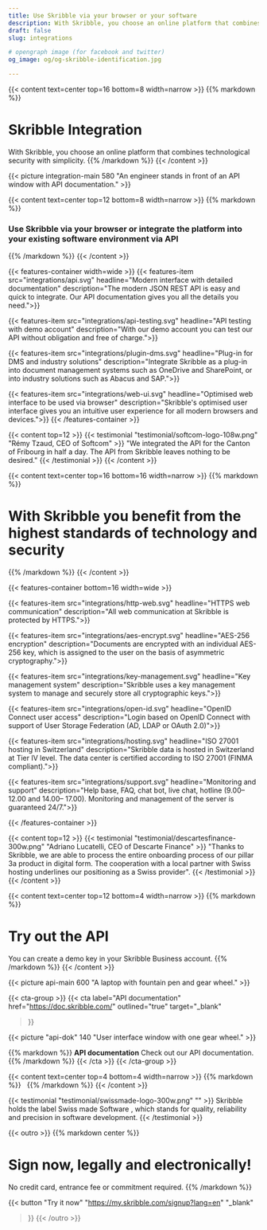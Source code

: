 ```yaml
---
title: Use Skribble via your browser or your software
description: With Skribble, you choose an online platform that combines technological security with simplicity. Sign now, legally and electronically!
draft: false
slug: integrations

# opengraph image (for facebook and twitter)
og_image: og/og-skribble-identification.jpg

---
```


{{< content text=center top=16 bottom=8 width=narrow >}}
{{% markdown %}}
# Skribble Integration
With Skribble, you choose an online platform that combines
technological security with simplicity.
{{% /markdown %}}
{{< /content >}}

{{< picture integration-main 580 "An engineer stands in front of an API window with API documentation." >}}

{{< content text=center top=12 bottom=8 width=narrow >}}
{{% markdown %}}
### Use Skribble via your browser or integrate the platform into your existing software environment via API
{{% /markdown %}}
{{< /content >}}

{{< features-container width=wide >}}
 {{< features-item src="integrations/api.svg"
    headline="Modern interface with detailed documentation"
    description="The modern JSON REST API is easy and quick to integrate. Our API documentation gives you all the details you need.">}}

 {{< features-item src="integrations/api-testing.svg"
    headline="API testing with demo account"
    description="With our demo account you can test our API without obligation and free of charge.">}}

  {{< features-item src="integrations/plugin-dms.svg"
    headline="Plug-in for DMS and industry solutions"
    description="Integrate Skribble as a plug-in into document management systems such as OneDrive and SharePoint, or into industry solutions such as Abacus and SAP.">}}

  {{< features-item src="integrations/web-ui.svg"
    headline="Optimised web interface to be used via browser"
    description="Skribble's optimised user interface gives you an intuitive user experience for all modern browsers and devices.">}}
{{< /features-container >}}


[//]: # (--------------------------------------------------------------------------------------------------------------)

{{< content top=12 >}}
{{< testimonial "testimonial/softcom-logo-108w.png" "Rémy Tzaud, CEO of Softcom" >}}
"We integrated the API for the Canton of Fribourg in half a day. The API from Skribble leaves nothing to be desired."
{{< /testimonial >}}
{{< /content >}}

[//]: # (--------------------------------------------------------------------------------------------------------------)

{{< content text=center top=16 bottom=16 width=narrow >}}
{{% markdown %}}
# With Skribble you benefit from the highest standards of technology and security
{{% /markdown %}}
{{< /content >}}

{{< features-container bottom=16 width=wide >}}

  {{< features-item src="integrations/http-web.svg"
    headline="HTTPS web communication"
    description="All web communication at Skribble is protected by HTTPS.">}}

  {{< features-item src="integrations/aes-encrypt.svg"
    headline="AES-256 encryption"
    description="Documents are encrypted with an individual AES-256 key, which is assigned to the user on the basis of asymmetric cryptography.">}}

  {{< features-item src="integrations/key-management.svg"
    headline="Key management system"
    description="Skribble uses a key management system to manage and securely store all cryptographic keys.">}}

  {{< features-item src="integrations/open-id.svg"
    headline="OpenID Connect user access"
    description="Login based on OpenID Connect with support of User Storage Federation (AD, LDAP or OAuth 2.0)">}}

  {{< features-item src="integrations/hosting.svg"
    headline="ISO 27001 hosting in Switzerland"
    description="Skribble data is hosted in Switzerland at Tier IV level. The data center is certified according to ISO 27001 (FINMA compliant).">}}

  {{< features-item src="integrations/support.svg"
    headline="Monitoring and support"
    description="Help base, FAQ, chat bot, live chat, hotline (9.00–  12.00 and 14.00– 17.00). Monitoring and management of the server is guaranteed 24/7.">}}

{{< /features-container >}}

[//]: # (--------------------------------------------------------------------------------------------------------------)

{{< content top=12 >}}
{{< testimonial "testimonial/descartesfinance-300w.png" "Adriano Lucatelli, CEO of Descarte Finance" >}}
"Thanks to Skribble, we are able to process the entire onboarding process of our pillar 3a product in digital form. The cooperation with a local partner with Swiss hosting underlines our positioning as a Swiss provider".
{{< /testimonial >}}
{{< /content >}}

[//]: # (--------------------------------------------------------------------------------------------------------------)

{{< content text=center top=12 bottom=4 width=narrow >}}
{{% markdown %}}
# Try out the API
You can create a demo key in your Skribble Business account.
{{% /markdown %}}
{{< /content >}}

{{< picture api-main 600 "A laptop with fountain pen and gear wheel." >}}

[//]: # (--------------------------------------------------------------------------------------------------------------)

{{< cta-group >}}
{{< cta
  label="API documentation"
  href="https://doc.skribble.com/"
  outlined="true"
  target="_blank"
>}}

{{< picture "api-dok" 140 "User interface window with one gear wheel." >}}

{{% markdown %}}
**API documentation**
Check out our API documentation.
{{% /markdown %}}
{{< /cta >}}
{{< /cta-group >}}

{{< content text=center top=4 bottom=4 width=narrow >}}
{{% markdown %}}
&nbsp;
{{% /markdown %}}
{{< /content >}}

[//]: # (--------------------------------------------------------------------------------------------------------------)

{{< testimonial "testimonial/swissmade-logo-300w.png" "" >}}
Skribble holds the label
Swiss made Software , which stands
for quality, reliability and precision in software development.
{{< /testimonial >}}

[//]: # (--------------------------------------------------------------------------------------------------------------)

{{< outro >}}
{{% markdown center %}}
# Sign now, legally and electronically!
No credit card, entrance fee or commitment required.
{{% /markdown %}}

{{< button
  "Try it now"
  "https://my.skribble.com/signup?lang=en"
  "_blank"
>}}
{{< /outro >}}
